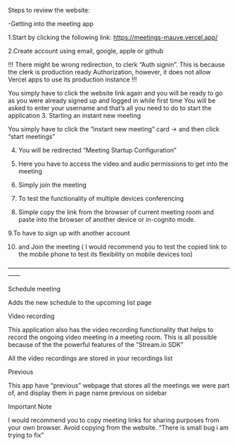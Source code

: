 Steps to review the website:

-Getting into the meeting app

1.Start by clicking the following link:
https://meetings-mauve.vercel.app/


2.Create account using email, google, apple or github


!!!  There might be wrong redirection, to clerk “Auth signin”. This is because the clerk is production ready Authorization, however, it does not allow Vercel apps to use its production instance !!! 


You simply have to click the website link again and you will be ready to go as you were already signed up and logged in while first time
You will be asked to enter your username and that’s all you need to do to start the application
3. Starting an instant new meeting

You simply have to click the “instant new meeting” card → and then click “start meetings”

4. You will be redirected “Meeting Startup Configuration”

5. Here you have to access the video and audio permissions to get into the meeting

6. Simply join the meeting

7. To test the functionality of multiple devices conferencing

8. Simple copy the link from the browser of current meeting room and paste into the browser of another device or in-cognito mode.

9.To have to sign up with another account

10. and Join the meeting ( I would recommend you to test the copied link to the mobile phone to test its flexibility on mobile devices too)

——————————————————————————————————————

Schedule meeting

Adds the new schedule to the upcoming list page




Video recording 


This application also has the video recording functionality that helps to record the ongoing video meeting in a meeting room. This is all possible because of the the powerful features of the “Stream.io SDK” 

All the video recordings are stored in your recordings list 

Previous 

This app have “previous” webpage that stores all the meetings we were part of, and display them in page name previous on sidebar


Important Note

I would recommend you to copy meeting links for sharing purposes from your own browser. Avoid copying from the website. “There is small bug i am trying to fix”
